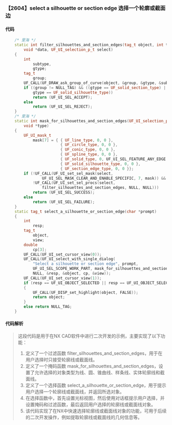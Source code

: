 ### 【2604】select a silhouette or section edge 选择一个轮廓或截面边

#### 代码

```cpp
    /* 里海 */  
    static int filter_silhouettes_and_section_edges(tag_t object, int type[3],  
        void *data, UF_UI_selection_p_t select)  
    {  
        int  
            subtype,  
            gtype;  
        tag_t  
            group;  
        UF_CALL(UF_DRAW_ask_group_of_curve(object, &group, &gtype, &subtype));  
        if ((group != NULL_TAG) && ((gtype == UF_solid_section_type) ||  
            gtype == UF_solid_silhouette_type))  
            return (UF_UI_SEL_ACCEPT);  
        else  
            return (UF_UI_SEL_REJECT);  
    }  
    /* 里海 */  
    static int mask_for_silhouettes_and_section_edges(UF_UI_selection_p_t select,  
        void *type)  
    {  
        UF_UI_mask_t  
            mask[7] = { { UF_line_type, 0, 0 },  
                        { UF_circle_type, 0, 0 },  
                        { UF_conic_type, 0, 0 },  
                        { UF_spline_type, 0, 0 },  
                        { UF_solid_type, 0, UF_UI_SEL_FEATURE_ANY_EDGE },  
                        { UF_solid_silhouette_type, 0, 0 },  
                        { UF_section_edge_type, 0, 0 }};  
        if (!UF_CALL(UF_UI_set_sel_mask(select,  
                UF_UI_SEL_MASK_CLEAR_AND_ENABLE_SPECIFIC, 7, mask)) &&  
            !UF_CALL(UF_UI_set_sel_procs(select,  
                filter_silhouettes_and_section_edges, NULL, NULL)))  
            return (UF_UI_SEL_SUCCESS);  
        else  
            return (UF_UI_SEL_FAILURE);  
    }  
    static tag_t select_a_silhouette_or_section_edge(char *prompt)  
    {  
        int  
            resp;  
        tag_t  
            object,  
            view;  
        double  
            cp[3];  
        UF_CALL(UF_UI_set_cursor_view(0));  
        UF_CALL(UF_UI_select_with_single_dialog(  
            "Select a silhouette or section edge", prompt,  
            UF_UI_SEL_SCOPE_WORK_PART, mask_for_silhouettes_and_section_edges,  
            NULL, &resp, &object, cp, &view));  
        UF_CALL(UF_UI_set_cursor_view(1));  
        if (resp == UF_UI_OBJECT_SELECTED || resp == UF_UI_OBJECT_SELECTED_BY_NAME)  
        {  
            UF_CALL(UF_DISP_set_highlight(object, FALSE));  
            return object;  
        }  
        else return NULL_TAG;  
    }

```

#### 代码解析

> 这段代码是用于在NX CAD软件中进行二次开发的示例，主要实现了以下功能：
>
> 1. 定义了一个过滤函数 filter_silhouettes_and_section_edges，用于在用户选择时只接受轮廓线或截面线。
> 2. 定义了一个掩码函数 mask_for_silhouettes_and_section_edges，设置了允许选择的对象类型为线、圆、锥曲线、样条线、实体轮廓线和截面线。
> 3. 定义了一个选择函数 select_a_silhouette_or_section_edge，用于提示用户选择一个轮廓线或截面线，并返回所选对象。
> 4. 在选择函数中，首先设置光标视图，然后使用对话框提示用户选择，并设置掩码和过滤函数，最后返回用户选择的轮廓线或截面线对象。
> 5. 该代码实现了在NX中快速选择轮廓线或截面线对象的功能，可用于后续的二次开发操作，例如提取轮廓线或截面线的几何信息等。
>
